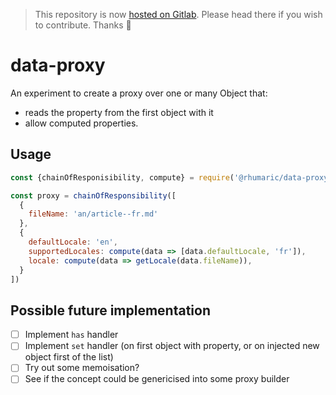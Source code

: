 > This repository is now [hosted on Gitlab](https://gitlab.com/romaricpascal/data-proxy). Please head there if you wish to contribute. Thanks 🙂

data-proxy
===

An experiment to create a proxy over one or many Object that:

- reads the property from the first object with it
- allow computed properties.

Usage
---

```js
const {chainOfResponisibility, compute} = require('@rhumaric/data-proxy');

const proxy = chainOfResponsibility([
  {
    fileName: 'an/article--fr.md'
  },
  {
    defaultLocale: 'en',
    supportedLocales: compute(data => [data.defaultLocale, 'fr']),
    locale: compute(data => getLocale(data.fileName)),
  }
])
```

Possible future implementation
---

- [ ] Implement `has` handler
- [ ] Implement `set` handler (on first object with property, or on injected new object first of the list)
- [ ] Try out some memoisation?
- [ ] See if the concept could be genericised into some proxy builder
